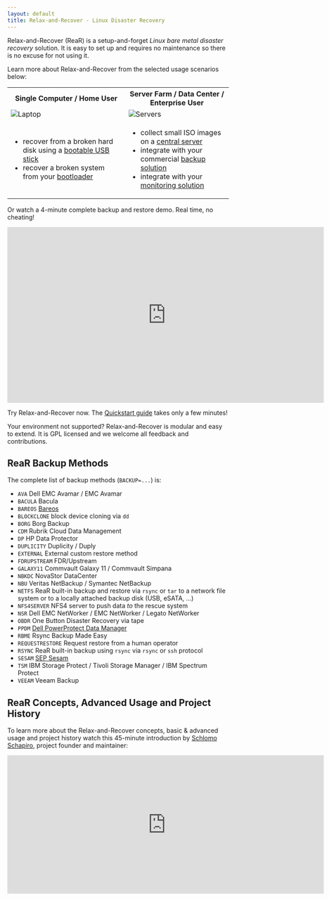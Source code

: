 ```yaml
---
layout: default
title: Relax-and-Recover - Linux Disaster Recovery
---
```


Relax-and-Recover (ReaR) is a setup-and-forget *Linux bare metal disaster recovery* solution.
It is easy to set up and requires no maintenance so there is no excuse for not using it.

Learn more about Relax-and-Recover from the selected usage scenarios below:

<table>
<tr>
    <th>Single Computer / Home User</th> <th>Server Farm / Data Center / Enterprise User</th>
</tr>
<tr class="images">
    <td><img src="images/laptop.png" alt="Laptop"/></td> <td><img src="images/servers.png" alt="Servers"/></td>
</tr>
<tr>
<td>
    <ul>
        <li>recover from a broken hard disk using a <a href="usage/#recovery_from_usb">bootable USB stick</a></li>
        <li>recover a broken system from your <a href="usage/#rescue_system">bootloader</a></li>
    </ul>
</td>
<td>
    <ul>
        <li>collect small ISO images on a <a href="usage/#storing_on_a_central_nfs_server">central server</a></li>
        <li>integrate with your commercial <a href="usage/#backup_integration">backup solution</a></li>
        <li>integrate with your <a href="usage/#monitoring_integration">monitoring solution</a></li>
    </ul>
</td>
</tr>
</table>

Or watch a 4-minute complete backup and restore demo. Real time, no cheating!

<iframe width="720" height="400" src="https://www.youtube-nocookie.com/embed/33326XobwYg?si=feOvXf8OlI9jvNEk" title="YouTube video player" frameborder="0" allow="accelerometer; autoplay; clipboard-write; encrypted-media; gyroscope; picture-in-picture; web-share" referrerpolicy="strict-origin-when-cross-origin" allowfullscreen>
    <a href="https://www.youtube.com/embed/33326XobwYg" target="_blank">Relax-and-Recover demo video</a>
</iframe>

Try Relax-and-Recover now. The [Quickstart guide](documentation/getting-started) takes only a few minutes!

Your environment not supported? Relax-and-Recover is modular and easy to extend.
It is GPL licensed and we welcome all feedback and contributions.

## ReaR Backup Methods

The complete list of backup methods (`BACKUP=...`) is:

* `AVA` Dell EMC Avamar / EMC Avamar
* `BACULA` Bacula
* `BAREOS` [Bareos](https://docs.bareos.org/Appendix/DisasterRecoveryUsingBareos.html#linux)
* `BLOCKCLONE` block device cloning via `dd`
* `BORG` Borg Backup
* `CDM` Rubrik Cloud Data Management
* `DP` HP Data Protector
* `DUPLICITY` Duplicity / Duply
* `EXTERNAL` External custom restore method
* `FDRUPSTREAM` FDR/Upstream
* `GALAXY11` Commvault Galaxy 11 / Commvault Simpana
* `NBKDC` NovaStor DataCenter
* `NBU` Veritas NetBackup / Symantec NetBackup
* `NETFS` ReaR built-in backup and restore via `rsync` or `tar` to a network file system or to a locally attached backup disk (USB, eSATA, ...)
* `NFS4SERVER` NFS4 server to push data *to* the rescue system
* `NSR` Dell EMC NetWorker / EMC NetWorker / Legato NetWorker
* `OBDR` One Button Disaster Recovery via tape
* `PPDM` [Dell PowerProtect Data Manager](https://infohub.delltechnologies.com/en-us/t/simplifying-linux-bmr-for-powerprotect-data-manager-using-rear-relax-and-recover-disaster-recovery-solution/)
* `RBME` Rsync Backup Made Easy
* `REQUESTRESTORE` Request restore from a human operator
* `RSYNC` ReaR built-in backup using `rsync` via `rsync` or `ssh` protocol
* `SESAM` [SEP Sesam](https://wiki.sep.de/wiki/index.php/Bare_Metal_Recovery_Linux)
* `TSM` IBM Storage Protect / Tivoli Storage Manager / IBM Spectrum Protect
* `VEEAM` Veeam Backup

## ReaR Concepts, Advanced Usage and Project History

To learn more about the Relax-and-Recover concepts, basic &amp; advanced usage and project history watch this 45-minute introduction by <a href="https://schlomo.schapiro.org/" target="_blank">Schlomo Schapiro</a>, project founder and maintainer:

<iframe width="720" height="315" src="https://www.youtube-nocookie.com/embed/QN6vk5DfzAk?si=7_taajKAWkDvLTN5" title="YouTube video player" frameborder="0" allow="accelerometer; autoplay; clipboard-write; encrypted-media; gyroscope; picture-in-picture; web-share" referrerpolicy="strict-origin-when-cross-origin" allowfullscreen>
    Watch <a href="https://youtu.be/QN6vk5DfzAk" target="_blank">Relax and Recover (ReaR) - Automated Linux Recovery &amp; Open Source Project</a>
</iframe>
